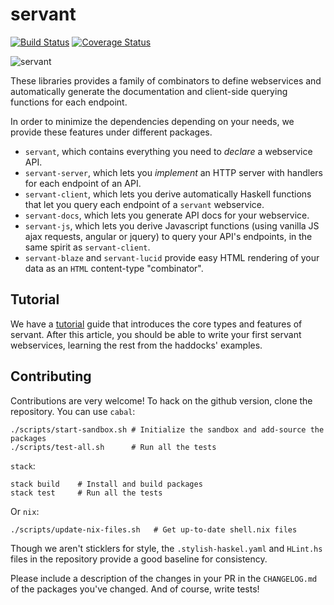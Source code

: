 # servant

[![Build Status](https://secure.travis-ci.org/haskell-servant/servant.svg)](http://travis-ci.org/haskell-servant/servant)
[![Coverage Status](https://coveralls.io/repos/haskell-servant/servant/badge.svg)](https://coveralls.io/r/haskell-servant/servant)

![servant](https://raw.githubusercontent.com/haskell-servant/servant/master/servant.png)

These libraries provides a family of combinators to define webservices and
automatically generate the documentation and client-side querying functions for
each endpoint.

In order to minimize the dependencies depending on your needs, we provide these
features under different packages.

- `servant`, which contains everything you need to *declare* a webservice API.
- `servant-server`, which lets you *implement* an HTTP server with handlers for
each endpoint of an API.
- `servant-client`, which lets you derive automatically Haskell functions that
let you query each endpoint of a `servant` webservice.
- `servant-docs`, which lets you generate API docs for your webservice.
- `servant-js`, which lets you derive Javascript functions (using vanilla JS
ajax requests, angular or jquery) to query your API's endpoints, in the same
spirit as `servant-client`.
- `servant-blaze` and `servant-lucid` provide easy HTML rendering of your data
as an `HTML` content-type "combinator".

## Tutorial

We have a [tutorial](http://haskell-servant.github.io/tutorial) guide that
introduces the core types and features of servant. After this article, you
should be able to write your first servant webservices, learning the rest from
the haddocks' examples.

## Contributing

Contributions are very welcome! To hack on the github version, clone the
repository. You can use `cabal`:

```shell
./scripts/start-sandbox.sh # Initialize the sandbox and add-source the packages
./scripts/test-all.sh      # Run all the tests
```

`stack`:

```shell
stack build    # Install and build packages
stack test     # Run all the tests
```

Or `nix`:
```shell
./scripts/update-nix-files.sh   # Get up-to-date shell.nix files
```

Though we aren't sticklers for style, the `.stylish-haskel.yaml` and `HLint.hs`
files in the repository provide a good baseline for consistency.

Please include a description of the changes in your PR in the `CHANGELOG.md` of
the packages you've changed. And of course, write tests!
